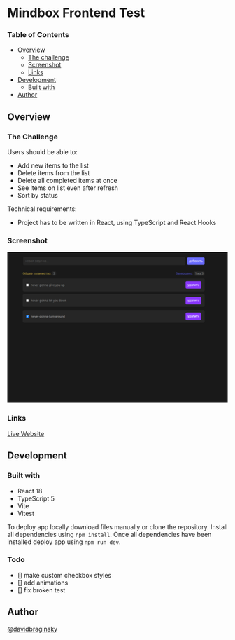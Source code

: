 # Mindbox Frontend Test

### Table of Contents

- [Overview](#overview)
  - [The challenge](#the-challenge)
  - [Screenshot](#screenshot)
  - [Links](#links)
- [Development](#development)
  - [Built with](#built-with)
- [Author](#author)

## Overview

### The Challenge

Users should be able to:

- Add new items to the list
- Delete items from the list
- Delete all completed items at once
- See items on list even after refresh
- Sort by status

Technical requirements:

- Project has to be written in React, using TypeScript and React Hooks

### Screenshot

![Screenshot of app](./src/assets/todo_screenshot.png)

### Links

[Live Website](github.com)

## Development

### Built with

- React 18
- TypeScript 5
- Vite 
- Vitest

To deploy app locally download files manually or clone the repository. Install all dependencies using `npm install`. Once all dependencies have been installed deploy app using `npm run dev`.

### Todo

- [] make custom checkbox styles
- [] add animations
- [] fix broken test

## Author

[@davidbraginsky](https://github.com/davidbraginsky)
